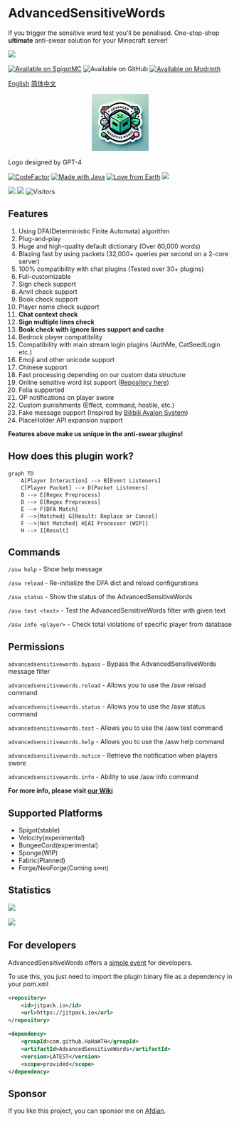 # AdvancedSensitiveWords
If you trigger the sensitive word test you'll be penalised.
One-stop-shop **ultimate** anti-swear solution for your Minecraft server!

![](https://socialify.git.ci/HaHaWTH/AdvancedSensitiveWords/image?description=1&descriptionEditable=One-stop-shop%20ultimate%20anti-swear%20solution%20for%20Minecraft&font=Inter&language=1&name=1&stargazers=1&theme=Auto)

[![Available on SpigotMC](https://img.shields.io/badge/Available%20on%20SpigotMC-orange?style=for-the-badge&logo=SpigotMC&logoColor=FFFFFF)](https://www.spigotmc.org/resources/advancedsensitivewords.115484/)
![Available on GitHub](https://img.shields.io/badge/Available%20on%20GitHub-black?style=for-the-badge&logo=GitHub&logoColor=FFFFFF)
[![Available on Modrinth](https://img.shields.io/badge/Available%20on%20Modrinth-darkgreen?style=for-the-badge&logo=Modrinth&logoColor=FFFFFF)](https://modrinth.com/plugin/advancedsensitivewords)

[English](https://github.com/hahawth/AdvancedSensitiveWords)
[简体中文](https://github.com/hahawth/AdvancedSensitiveWords/blob/main/README_zh.md)
<p align="center">
  <img src="logo.webp" alt="logo" width="128" height="128"/>
</p>

Logo designed by GPT-4

[![CodeFactor](https://www.codefactor.io/repository/github/hahawth/advancedsensitivewords/badge)](https://www.codefactor.io/repository/github/hahawth/advancedsensitivewords)
[![Made with Java](https://img.shields.io/badge/Made%20with-Java-blue.svg)](https://www.java.com/)
[![Love from Earth](https://img.shields.io/badge/Love%20%E2%9D%A4%EF%B8%8F-red.svg?v=202007241736)](https://github.com/hahawth/AdvancedSensitiveWords/stargazers)
[![](https://jitpack.io/v/HaHaWTH/AdvancedSensitiveWords.svg)](https://jitpack.io/#HaHaWTH/AdvancedSensitiveWords)

[![](https://img.shields.io/github/downloads/HaHaWTH/AdvancedSensitiveWords/total?style=for-the-badge)](https://github.com/HaHaWTH/AdvancedSensitiveWords/releases) [![](https://img.shields.io/github/license/HaHaWTH/AdvancedSensitiveWords?style=for-the-badge)](https://github.com/HaHaWTH/AdvancedSensitiveWords/blob/master/LICENSE) ![Visitors](https://api.visitorbadge.io/api/visitors?path=https%3A%2F%2Fgithub.com%2FHaHaWTH%2FAdvancedSensitiveWords&label=Repo%20Views&labelColor=%23d9e3f0&countColor=%232ccce4&labelStyle=upper)

## Features
1. Using DFA(Deterministic Finite Automata) algorithm
2. Plug-and-play
3. Huge and high-quality default dictionary (Over 60,000 words)
4. Blazing fast by using packets (32,000+ queries per second on a 2-core server)
5. 100% compatibility with chat plugins (Tested over 30+ plugins)
6. Full-customizable
7. Sign check support
8. Anvil check support
9. Book check support
10. Player name check support
11. **Chat context check**
12. **Sign multiple lines check**
13. **Book check with ignore lines support and cache**
14. Bedrock player compatibility
15. Compatibility with main stream login plugins (AuthMe, CatSeedLogin etc.)
16. Emoji and other unicode support
17. Chinese support
18. Fast processing depending on our custom data structure
19. Online sensitive word list support ([Repository here](https://github.com/HaHaWTH/ASW-OnlineWordList))
20. Folia supported
21. OP notifications on player swore
22. Custom punishments (Effect, command, hostile, etc.)
23. Fake message support (Inspired by [Bilibili Avalon System](https://github.com/freedom-introvert/Research-on-Avalon-System-in-Bilibili-Comment-Area))
24. PlaceHolder API expansion support

**Features above make us unique in the anti-swear plugins!**

## How does this plugin work?

```mermaid
graph TD
    A[Player Interaction] --> B[Event Listeners]
    C[Player Packet] --> D[Packet Listeners]
    B --> E[Regex Preprocess]
    D --> E[Regex Preprocess]
    E --> F[DFA Match]
    F -->|Matched| G[Result: Replace or Cancel]
    F -->|Not Matched| H[AI Processor (WIP)]
    H --> I[Result]
```

## Commands

`/asw help` - Show help message

`/asw reload` - Re-initialize the DFA dict and reload configurations

`/asw status` - Show the status of the AdvancedSensitiveWords

`/asw test <text>` - Test the AdvancedSensitiveWords filter with given text

`/asw info <player>` - Check total violations of specific player from database

## Permissions

`advancedsensitivewords.bypass` - Bypass the AdvancedSensitiveWords message filter

`advancedsensitivewords.reload` - Allows you to use the /asw reload command

`advancedsensitivewords.status` - Allows you to use the /asw status command

`advancedsensitivewords.test` - Allows you to use the /asw test command

`advancedsensitivewords.help` - Allows you to use the /asw help command

`advancedsensitivewords.notice` - Retrieve the notification when players swore

`advancedsensitivewords.info` - Ability to use /asw info command

**For more info, please visit [our Wiki](https://github.com/HaHaWTH/AdvancedSensitiveWords/wiki)**

## Supported Platforms
- Spigot(stable)
- Velocity(experimental)
- BungeeCord(experimental)
- Sponge(WIP)
- Fabric(Planned)
- Forge/NeoForge(Coming s∞n)

## Statistics
[![](https://img.shields.io/bstats/servers/20661?label=Spigot%20Servers&style=for-the-badge)](https://bstats.org/plugin/bukkit/AdvancedSensitiveWords/20661)

[![](https://img.shields.io/bstats/players/20661?label=Online%20Players&style=for-the-badge)](https://bstats.org/plugin/bukkit/AdvancedSensitiveWords/20661)

## For developers
AdvancedSensitiveWords offers a [simple event](./src/main/java/io/wdsj/asw/event/ASWFilterEvent.java) for developers.

To use this, you just need to import the plugin binary file as a dependency in your pom.xml
```xml
<repository>
    <id>jitpack.io</id>
    <url>https://jitpack.io</url>
</repository>
```

```xml
<dependency>
    <groupId>com.github.HaHaWTH</groupId>
    <artifactId>AdvancedSensitiveWords</artifactId>
    <version>LATEST</version>
    <scope>provided</scope>
</dependency>
```

## Sponsor
If you like this project, you can sponsor me on [Afdian](https://afdian.net/a/114514woxiuyuan).
